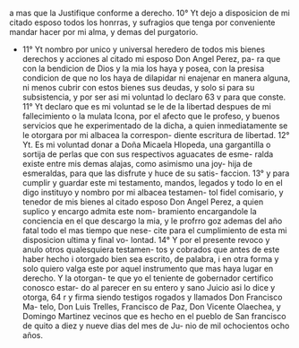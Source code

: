 a mas que la Justifique conforme a derecho.
10° Yt dejo a disposicion de mi citado esposo todos los honrras,
y sufragios que tenga por conveniente mandar hacer por mi
alma, y demas del purgatorio.
* 11° Yt nombro por unico y universal heredero de todos mis bienes
derechos y acciones al citado mi esposo Don Angel Perez, pa-
ra que con la bendicion de Dios y la mia los haya y posea, con
la presisa condicion de que no los haya de dilapidar ni enajenar en
manera alguna, ni menos cubrir con estos bienes sus deudas, y
solo si para su subsistencia, y por ser asi mi voluntad lo declaro
63 v
para que conste.
11° Yt declaro que es mi voluntad se le de la libertad despues de mi
fallecimiento o la mulata Icona, por el afecto que le profeso, y
buenos servicios que he experimentado de la dicha, a quien
inmediatamente se le otorgara por mi albacea la correspon-
diente escritura de libertad.
12° Yt. Es mi voluntad donar a Doña Micaela Hlopeda, una gargantilla
o sortija de perlas que con sus respectivos aguacates de esme-
ralda existe entre mis demas alajas, como asimismo una joy-
hija de esmeraldas, para que las disfrute y huce de su satis-
faccion.
13° y para cumplir y guardar este mi testamento, mandos, legados
y todo lo en el digo instituyo y nombro por mi albacea testamen-
tol fidel comisario, y tenedor de mis bienes al citado esposo
Don Angel Perez, a quien suplico y encargo admita este nom-
bramiento encargandole la conciencia en el que descargo la mia,
y le profrro goz ademas del año fatal todo el mas tiempo que nese-
cite para el cumplimiento de esta mi disposicion ultima y final vo-
lontad.
14° Y por el presente revoco y anulo otros qualesquiera testamen-
tos y cobrados que antes de este haber hecho i otorgado bien
sea escrito, de palabra, i en otra forma y solo quiero valga este
por aquel instrumento que mas haya lugar en derecho. Y la otorgan-
te que yo el teniente de gobernador certifico conosco estar-
do al parecer en su entero y sano Juicio asi lo dice y otorga,
64 r y firma siendo testigos rogados y llamados Don Francisco Ma-
telo, Don Luis Trelles, Francisco de Paz, Don Vicente Olaechea,
y Domingo Martinez vecinos que es hecho en el pueblo de San
francisco de quito a diez y nueve dias del mes de Ju-
nio de mil ochocientos ocho años.